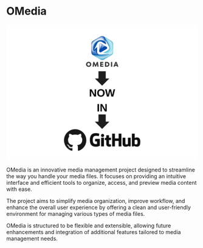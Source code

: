 # OMedia

![OMedia Preview](assets/README.png)

OMedia is an innovative media management project designed to streamline the way you handle your media files. It focuses on providing an intuitive interface and efficient tools to organize, access, and preview media content with ease.

The project aims to simplify media organization, improve workflow, and enhance the overall user experience by offering a clean and user-friendly environment for managing various types of media files.

OMedia is structured to be flexible and extensible, allowing future enhancements and integration of additional features tailored to media management needs.
